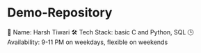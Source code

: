 # Demo-Repository
👤 Name: Harsh Tiwari
🛠 Tech Stack: basic C and Python, SQL
🕒 Availability: 9-11 PM on weekdays, flexible on weekends
